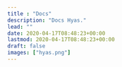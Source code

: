```yaml
---
title : "Docs"
description: "Docs Hyas."
lead: ""
date: 2020-04-17T08:48:23+00:00
lastmod: 2020-04-17T08:48:23+00:00
draft: false
images: ["hyas.png"]
---
```

